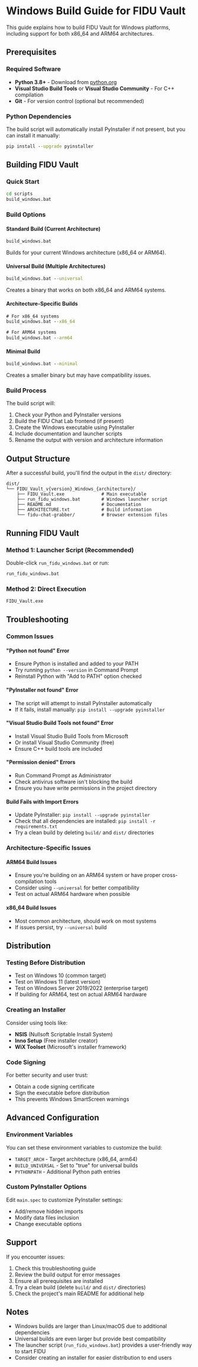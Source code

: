 # Windows Build Guide for FIDU Vault

This guide explains how to build FIDU Vault for Windows platforms, including support for both x86_64 and ARM64 architectures.

## Prerequisites

### Required Software
- **Python 3.8+** - Download from [python.org](https://www.python.org/downloads/)
- **Visual Studio Build Tools** or **Visual Studio Community** - For C++ compilation
- **Git** - For version control (optional but recommended)

### Python Dependencies
The build script will automatically install PyInstaller if not present, but you can install it manually:
```cmd
pip install --upgrade pyinstaller
```

## Building FIDU Vault

### Quick Start
```cmd
cd scripts
build_windows.bat
```

### Build Options

#### Standard Build (Current Architecture)
```cmd
build_windows.bat
```
Builds for your current Windows architecture (x86_64 or ARM64).

#### Universal Build (Multiple Architectures)
```cmd
build_windows.bat --universal
```
Creates a binary that works on both x86_64 and ARM64 systems.

#### Architecture-Specific Builds
```cmd
# For x86_64 systems
build_windows.bat --x86_64

# For ARM64 systems
build_windows.bat --arm64
```

#### Minimal Build
```cmd
build_windows.bat --minimal
```
Creates a smaller binary but may have compatibility issues.

### Build Process

The build script will:
1. Check your Python and PyInstaller versions
2. Build the FIDU Chat Lab frontend (if present)
3. Create the Windows executable using PyInstaller
4. Include documentation and launcher scripts
5. Rename the output with version and architecture information

## Output Structure

After a successful build, you'll find the output in the `dist/` directory:

```
dist/
└── FIDU_Vault_v{version}_Windows_{architecture}/
    ├── FIDU_Vault.exe              # Main executable
    ├── run_fidu_windows.bat        # Windows launcher script
    ├── README.md                   # Documentation
    ├── ARCHITECTURE.txt            # Build information
    └── fidu-chat-grabber/          # Browser extension files
```

## Running FIDU Vault

### Method 1: Launcher Script (Recommended)
Double-click `run_fidu_windows.bat` or run:
```cmd
run_fidu_windows.bat
```

### Method 2: Direct Execution
```cmd
FIDU_Vault.exe
```

## Troubleshooting

### Common Issues

#### "Python not found" Error
- Ensure Python is installed and added to your PATH
- Try running `python --version` in Command Prompt
- Reinstall Python with "Add to PATH" option checked

#### "PyInstaller not found" Error
- The script will attempt to install PyInstaller automatically
- If it fails, install manually: `pip install --upgrade pyinstaller`

#### "Visual Studio Build Tools not found" Error
- Install Visual Studio Build Tools from Microsoft
- Or install Visual Studio Community (free)
- Ensure C++ build tools are included

#### "Permission denied" Errors
- Run Command Prompt as Administrator
- Check antivirus software isn't blocking the build
- Ensure you have write permissions in the project directory

#### Build Fails with Import Errors
- Update PyInstaller: `pip install --upgrade pyinstaller`
- Check that all dependencies are installed: `pip install -r requirements.txt`
- Try a clean build by deleting `build/` and `dist/` directories

### Architecture-Specific Issues

#### ARM64 Build Issues
- Ensure you're building on an ARM64 system or have proper cross-compilation tools
- Consider using `--universal` for better compatibility
- Test on actual ARM64 hardware when possible

#### x86_64 Build Issues
- Most common architecture, should work on most systems
- If issues persist, try `--universal` build

## Distribution

### Testing Before Distribution
- Test on Windows 10 (common target)
- Test on Windows 11 (latest version)
- Test on Windows Server 2019/2022 (enterprise target)
- If building for ARM64, test on actual ARM64 hardware

### Creating an Installer
Consider using tools like:
- **NSIS** (Nullsoft Scriptable Install System)
- **Inno Setup** (Free installer creator)
- **WiX Toolset** (Microsoft's installer framework)

### Code Signing
For better security and user trust:
- Obtain a code signing certificate
- Sign the executable before distribution
- This prevents Windows SmartScreen warnings

## Advanced Configuration

### Environment Variables
You can set these environment variables to customize the build:

- `TARGET_ARCH` - Target architecture (x86_64, arm64)
- `BUILD_UNIVERSAL` - Set to "true" for universal builds
- `PYTHONPATH` - Additional Python path entries

### Custom PyInstaller Options
Edit `main.spec` to customize PyInstaller settings:
- Add/remove hidden imports
- Modify data files inclusion
- Change executable options

## Support

If you encounter issues:
1. Check this troubleshooting guide
2. Review the build output for error messages
3. Ensure all prerequisites are installed
4. Try a clean build (delete `build/` and `dist/` directories)
5. Check the project's main README for additional help

## Notes

- Windows builds are larger than Linux/macOS due to additional dependencies
- Universal builds are even larger but provide best compatibility
- The launcher script (`run_fidu_windows.bat`) provides a user-friendly way to start FIDU
- Consider creating an installer for easier distribution to end users
